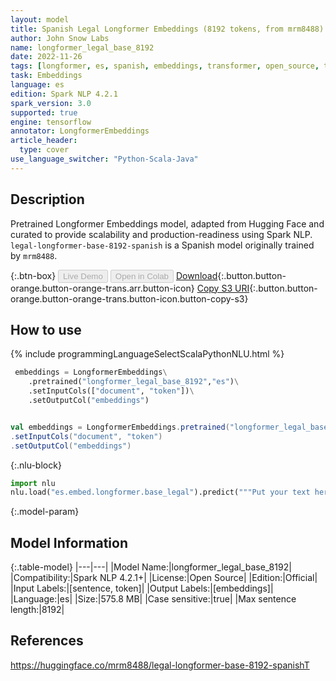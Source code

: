 ```yaml
---
layout: model
title: Spanish Legal Longformer Embeddings (8192 tokens, from mrm8488)
author: John Snow Labs
name: longformer_legal_base_8192
date: 2022-11-26
tags: [longformer, es, spanish, embeddings, transformer, open_source, tensorflow]
task: Embeddings
language: es
edition: Spark NLP 4.2.1
spark_version: 3.0
supported: true
engine: tensorflow
annotator: LongformerEmbeddings
article_header:
  type: cover
use_language_switcher: "Python-Scala-Java"
---
```


## Description

Pretrained Longformer Embeddings model, adapted from Hugging Face and curated to provide scalability and production-readiness using Spark NLP. `legal-longformer-base-8192-spanish` is a Spanish model originally trained by `mrm8488`.

{:.btn-box}
<button class="button button-orange" disabled>Live Demo</button>
<button class="button button-orange" disabled>Open in Colab</button>
[Download](https://s3.amazonaws.com/auxdata.johnsnowlabs.com/public/models/longformer_legal_base_8192_es_4.2.1_3.0_1669454066237.zip){:.button.button-orange.button-orange-trans.arr.button-icon}
[Copy S3 URI](s3://auxdata.johnsnowlabs.com/public/models/longformer_legal_base_8192_es_4.2.1_3.0_1669454066237.zip){:.button.button-orange.button-orange-trans.button-icon.button-copy-s3}

## How to use



<div class="tabs-box" markdown="1">
{% include programmingLanguageSelectScalaPythonNLU.html %}

```python
 embeddings = LongformerEmbeddings\
    .pretrained("longformer_legal_base_8192","es")\
    .setInputCols(["document", "token"])\
    .setOutputCol("embeddings")
```
```scala

val embeddings = LongformerEmbeddings.pretrained("longformer_legal_base_8192","es")
.setInputCols("document", "token") 
.setOutputCol("embeddings")

```


{:.nlu-block}
```python
import nlu
nlu.load("es.embed.longformer.base_legal").predict("""Put your text here.""")
```

</div>

{:.model-param}
## Model Information

{:.table-model}
|---|---|
|Model Name:|longformer_legal_base_8192|
|Compatibility:|Spark NLP 4.2.1+|
|License:|Open Source|
|Edition:|Official|
|Input Labels:|[sentence, token]|
|Output Labels:|[embeddings]|
|Language:|es|
|Size:|575.8 MB|
|Case sensitive:|true|
|Max sentence length:|8192|

## References

https://huggingface.co/mrm8488/legal-longformer-base-8192-spanishT
